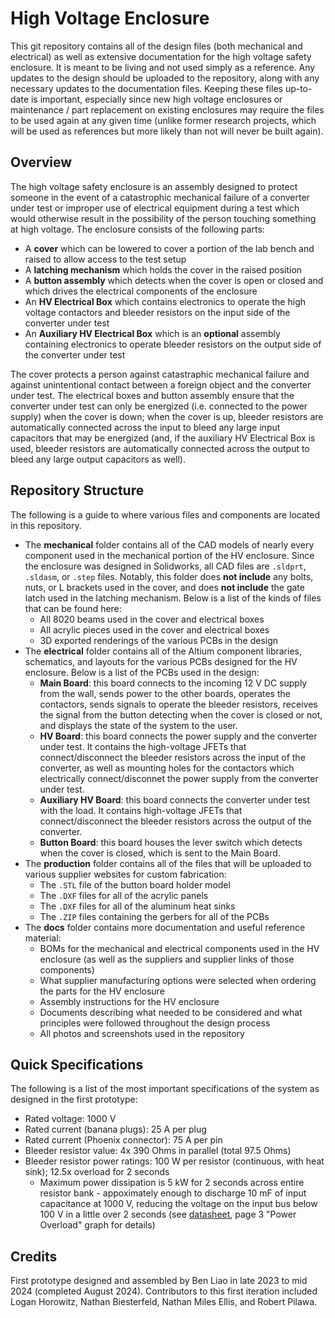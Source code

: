 # High Voltage Enclosure

This git repository contains all of the design files (both mechanical and electrical) as well as extensive documentation for the high voltage safety enclosure. It is meant to be living and not used simply as a reference. Any updates to the design should be uploaded to the repository, along with any necessary updates to the documentation files. Keeping these files up-to-date is important, especially since new high voltage enclosures or maintenance / part replacement on existing enclosures may require the files to be used again at any given time (unlike former research projects, which will be used as references but more likely than not will never be built again).

## Overview

The high voltage safety enclosure is an assembly designed to protect someone in the event of a catastrophic mechanical failure of a converter under test or improper use of electrical equipment during a test which would otherwise result in the possibility of the person touching something at high voltage. The enclosure consists of the following parts:

- A **cover** which can be lowered to cover a portion of the lab bench and raised to allow access to the test setup
- A **latching mechanism** which holds the cover in the raised position
- A **button assembly** which detects when the cover is open or closed and which drives the electrical components of the enclosure
- An **HV Electrical Box** which contains electronics to operate the high voltage contactors and bleeder resistors on the input side of the converter under test
- An **Auxiliary HV Electrical Box** which is an __optional__ assembly containing electronics to operate bleeder resistors on the output side of the converter under test

The cover protects a person against catastraphic mechanical failure and against unintentional contact between a foreign object and the converter under test. The electrical boxes and button assembly ensure that the converter under test can only be energized (i.e. connected to the power supply) when the cover is down; when the cover is up, bleeder resistors are automatically connected across the input to bleed any large input capacitors that may be energized (and, if the auxiliary HV Electrical Box is used, bleeder resistors are automatically connected across the output to bleed any large output capacitors as well).

## Repository Structure

The following is a guide to where various files and components are located in this repository.

- The **mechanical** folder contains all of the CAD models of nearly every component used in the mechanical portion of the HV enclosure. Since the enclosure was designed in Solidworks, all CAD files are `.sldprt`, `.sldasm`, or `.step` files. Notably, this folder does **not include** any bolts, nuts, or L brackets used in the cover, and does **not include** the gate latch used in the latching mechanism. Below is a list of the kinds of files that can be found here:
	- All 8020 beams used in the cover and electrical boxes
	- All acrylic pieces used in the cover and electrical boxes
	- 3D exported renderings of the various PCBs in the design
- The **electrical** folder contains all of the Altium component libraries, schematics, and layouts for the various PCBs designed for the HV enclosure. Below is a list of the PCBs used in the design:
	- **Main Board**: this board connects to the incoming 12 V DC supply from the wall, sends power to the other boards, operates the contactors, sends signals to operate the bleeder resistors, receives the signal from the button detecting when the cover is closed or not, and displays the state of the system to the user.
	- **HV Board**: this board connects the power supply and the converter under test. It contains the high-voltage JFETs that connect/disconnect the bleeder resistors across the input of the converter, as well as mounting holes for the contactors which electrically connect/disconnet the power supply from the converter under test.
	- **Auxiliary HV Board**: this board connects the converter under test with the load. It contains high-voltage JFETs that connect/disconnect the bleeder resistors across the output of the converter.
	- **Button Board**: this board houses the lever switch which detects when the cover is closed, which is sent to the Main Board.
- The **production** folder contains all of the files that will be uploaded to various supplier websites for custom fabrication:
	- The `.STL` file of the button board holder model
	- The `.DXF` files for all of the acrylic panels
	- The `.DXF` files for all of the aluminum heat sinks
	- The `.ZIP` files containing the gerbers for all of the PCBs
- The **docs** folder contains more documentation and useful reference material:
	- BOMs for the mechanical and electrical components used in the HV enclosure (as well as the suppliers and supplier links of those components)
	- What supplier manufacturing options were selected when ordering the parts for the HV enclosure
	- Assembly instructions for the HV enclosure
	- Documents describing what needed to be considered and what principles were followed throughout the design process
	- All photos and screenshots used in the repository

## Quick Specifications

The following is a list of the most important specifications of the system as designed in the first prototype:

- Rated voltage: 1000 V
- Rated current (banana plugs): 25 A per plug
- Rated current (Phoenix connector): 75 A per pin
- Bleeder resistor value: 4x 390 Ohms in parallel (total 97.5 Ohms)
- Bleeder resistor power ratings: 100 W per resistor (continuous, with heat sink); 12.5x overload for 2 seconds
	- Maximum power dissipation is 5 kW for 2 seconds across entire resistor bank - appoximately enough to discharge 10 mF of input capacitance at 1000 V, reducing the voltage on the input bus below 100 V in a little over 2 seconds (see [datasheet](https://www.te.com/commerce/DocumentDelivery/DDEController?Action=srchrtrv&DocNm=1773035&DocType=DS&DocLang=English), page 3 "Power Overload" graph for details)

## Credits

First prototype designed and assembled by Ben Liao in late 2023 to mid 2024 (completed August 2024). Contributors to this first iteration included Logan Horowitz, Nathan Biesterfeld, Nathan Miles Ellis, and Robert Pilawa.

